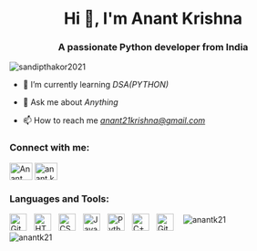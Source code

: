 <h1 align="center">Hi 👋, I'm Anant Krishna</h1>
<h3 align="center">A passionate Python developer from India</h3>

<p align="left"> <img src="https://komarev.com/ghpvc/?username=sandipthakor2021&label=Profile%20views&color=0e75b6&style=flat" alt="sandipthakor2021" /> </p>

- 🌱 I’m currently learning *DSA(PYTHON)*<br>

- 💬 Ask me about *Anything*<br>

- 📫 How to reach me *anant21krishna@gmail.com*<br>

<h3 align="left">Connect with me:</h3>
<p align="left">
<a href="https://www.linkedin.com/in/anant-krishna-429a12222/" target="blank"><img align="center" src="https://cdn.jsdelivr.net/npm/simple-icons@3.0.1/icons/linkedin.svg" alt="Anant Krishna" height="30" width="40" /></a>
<a href="https://www.instagram.com/anant.krishna.399/" target="blank"><img align="center" src="https://cdn.jsdelivr.net/npm/simple-icons@3.0.1/icons/instagram.svg" alt="anant.krishna.399" height="30" width="40" /></a>
</p>

<h3 align="left">Languages and Tools:</h3>

<img align="left" alt="Git" width="30px" style="padding-right:10px;" src="https://cdn.jsdelivr.net/gh/devicons/devicon/icons/git/git-original.svg" />

<img align="left" alt="HTML" width="30px" style="padding-right:10px;" src="https://cdn.jsdelivr.net/gh/devicons/devicon/icons/html5/html5-plain.svg" />
<img align="left" alt="CSS" width="30px" style="padding-right:10px;" src="https://cdn.jsdelivr.net/gh/devicons/devicon/icons/css3/css3-plain.svg" />
<img align="left" alt="JavaScript" width="30px" style="padding-right:10px;" src="https://cdn.jsdelivr.net/gh/devicons/devicon/icons/javascript/javascript-plain.svg" />

<img align="left" alt="Python" width="30px" style="padding-right:10px;" src="https://cdn.jsdelivr.net/gh/devicons/devicon/icons/python/python-plain.svg" />
<img align="left" alt="C++" width="30px" style="padding-right:10px;" src="https://cdn.jsdelivr.net/gh/devicons/devicon/icons/cplusplus/cplusplus-line.svg" />
<img align="left" alt="GitHub" width="30px" style="padding-right:10px;" src="https://cdn.jsdelivr.net/npm/simple-icons@3.0.1/icons/github.svg" />




<p>&nbsp;<img align="center" src="https://github-readme-stats.vercel.app/api?username=anantk21&show_icons=true&locale=en" alt="anantk21" /></p>

<p><img align="center" src="https://github-readme-streak-stats.herokuapp.com/?user=anantk21&" alt="anantk21" /></p>
